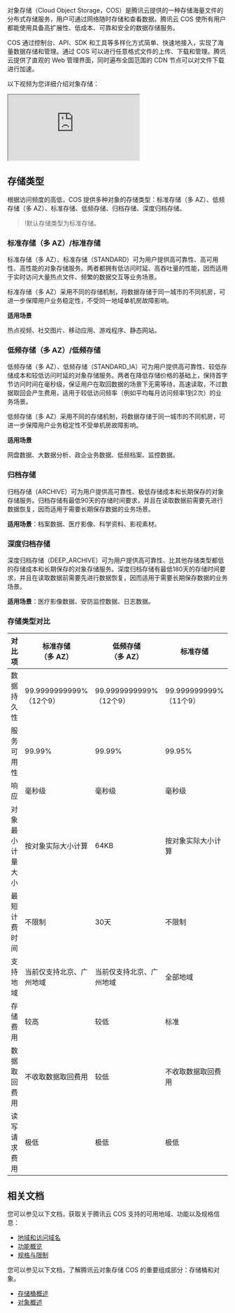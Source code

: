 

对象存储（Cloud Object Storage，COS）是腾讯云提供的一种存储海量文件的分布式存储服务，用户可通过网络随时存储和查看数据。腾讯云 COS 使所有用户都能使用具备高扩展性、低成本、可靠和安全的数据存储服务。

COS 通过控制台、API、SDK 和工具等多样化方式简单、快速地接入，实现了海量数据存储和管理。通过 COS 可以进行任意格式文件的上传、下载和管理。腾讯云提供了直观的 Web 管理界面，同时遍布全国范围的 CDN 节点可以对文件下载进行加速。

以下视频为您详细介绍对象存储：
<div class="doc-video-mod"><iframe src="https://cloud.tencent.com/edu/learning/quick-play/1823-20772?source=gw.doc.media&withPoster=1&notip=1"></iframe></div>


## 存储类型

根据访问频度的高低，COS 提供多种对象的存储类型：标准存储（多 AZ）、低频存储（多 AZ）、标准存储、低频存储、归档存储、深度归档存储。

>!默认存储类型为标准存储。


### 标准存储（多 AZ）/标准存储

标准存储（多 AZ）、标准存储（STANDARD）可为用户提供高可靠性、高可用性、高性能的对象存储服务。两者都拥有低访问时延、高吞吐量的性能，因而适用于实时访问大量热点文件、频繁的数据交互等业务场景。

标准存储（多 AZ）采用不同的存储机制，将数据存储于同一城市的不同机房，可进一步保障用户业务稳定性，不受同一地域单机房故障影响。

**适用场景**

热点视频、社交图片、移动应用、游戏程序、静态网站。

### 低频存储（多 AZ）/低频存储

低频存储（多 AZ）、低频存储（STANDARD_IA）可为用户提供高可靠性、较低存储成本和较低访问时延的对象存储服务。两者在降低存储价格的基础上，保持首字节访问时间在毫秒级，保证用户在取回数据的场景下无需等待，高速读取，不过数据取回会产生费用，适用于较低访问频率（例如平均每月访问频率1到2次）的业务场景。

低频存储（多 AZ）采用不同的存储机制，将数据存储于同一城市的不同机房，可进一步保障用户业务稳定性不受单机房故障影响。

**适用场景**

网盘数据、大数据分析、政企业务数据、低频档案、监控数据。

### 归档存储

归档存储（ARCHIVE）可为用户提供高可靠性、极低存储成本和长期保存的对象存储服务。归档存储有最低90天的存储时间要求，并且在读取数据前需要先进行数据恢复，因而适用于需要长期保存数据的业务场景。

**适用场景**：档案数据、医疗影像、科学资料、影视素材。



### 深度归档存储

深度归档存储（DEEP_ARCHIVE）可为用户提供高可靠性、比其他存储类型都低的存储成本和长期保存的对象存储服务。深度归档存储有最低180天的存储时间要求，并且在读取数据前需要先进行数据恢复，因而适用于需要长期保存数据的业务场景。

**适用场景**：医疗影像数据、安防监控数据、日志数据。



### 存储类型对比

| 对比项        | 标准存储<br>（多 AZ）   | 低频存储<br>（多 AZ）   | 标准存储           | 低频存储      | 归档存储   |   深度归档存储  |
| ------------ | -------------- | ------------- | ------------- | ------------- | ----------- |-------|
| 数据持久性      | 99.9999999999% <br>（12个9） | 99.9999999999% <br>（12个9）  | 99.999999999% <br>（11个9）   | 99.999999999% <br>（11个9）| 99.999999999% <br>（11个9）      |   99.999999999% <br>（11个9）    |
| 服务可用性       | 99.99%                   | 99.99%                   | 99.95%             | 99.9%         | 99.9%   |    99.9%   |
| 响应             | 毫秒级                   | 毫秒级                   | 毫秒级             | 毫秒级        | 需提前申请恢复   |   需提前申请恢复   |
| 对象最小计量大小 | 按对象实际大小计算       | 64KB                     | 按对象实际大小计算 | 64KB          | 64KB      |   64KB      |
| 最短计费时间     | 不限制                   | 30天                     | 不限制             | 30天          | 90天   |   180天   |
| 支持地域         | 当前仅支持北京、广州地域 | 当前仅支持北京、广州地域 | 全部地域           | 全部地域      | 只适用于公有云地域（暂不支持南京地域） |  当前仅支持北京、广州、成都地域   |
| 存储费用         | 较高                     | 较低                     | 标准               | 较低          | 极低        |  极低   |
| 数据取回费用     | 不收取数据取回费用       | 较低                     | 不收取数据取回费用 | 较低          | 较高            |  较高     |
| 读写请求费用     | 极低                     | 极低            | 极低               | 较低          | 极低（数据需恢复到标准存储）   | 较高（数据需要恢复到标准存储）|

## 相关文档
您可以参见以下文档，获取关于腾讯云 COS 支持的可用地域、功能以及规格信息：
- [地域和访问域名](https://cloud.tencent.com/document/product/436/6224)
- [功能概览](https://cloud.tencent.com/document/product/436/8186)
- [规格与限制](https://cloud.tencent.com/document/product/436/14518)

您可以参见以下文档，了解腾讯云对象存储 COS 的重要组成部分：存储桶和对象。
- [存储桶概述](https://cloud.tencent.com/document/product/436/13312)
- [对象概述](https://cloud.tencent.com/document/product/436/13324)


